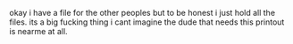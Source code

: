 okay i have a file for the other peoples but to be honest i just hold all the files.
its a big fucking thing i cant imagine the dude that needs this printout is nearme at all.
